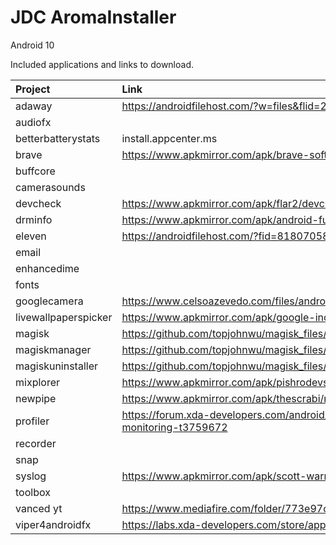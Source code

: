 # JDC AromaInstaller

Android 10


Included applications and links to download.


| Project                 | Link
| :---------------------- | :------------------------------------------------------------------------------------------------ |
| adaway                  | https://androidfilehost.com/?w=files&flid=249276                                                  |
| audiofx                 |                                                                                                   |
| betterbatterystats      | install.appcenter.ms                                                                              |
| brave                   | https://www.apkmirror.com/apk/brave-software/brave-browser/                                       |
| buffcore                |                                                                                                   |
| camerasounds            |                                                                                                   |
| devcheck                | https://www.apkmirror.com/apk/flar2/devcheck-system-info/                                         |
| drminfo                 | https://www.apkmirror.com/apk/android-fung/drm-info-2/                                            |
| eleven                  | https://androidfilehost.com/?fid=818070582850511218                                               |
| email                   |                                                                                                   |
| enhancedime             |                                                                                                   |
| fonts                   |                                                                                                   |
| googlecamera            | https://www.celsoazevedo.com/files/android/google-camera/                                         |
| livewallpaperspicker    | https://www.apkmirror.com/apk/google-inc/live-wallpaper-picker/                                   |
| magisk                  | https://github.com/topjohnwu/magisk_files/tree/canary                                             |
| magiskmanager           | https://github.com/topjohnwu/magisk_files/tree/canary                                             |
| magiskuninstaller       | https://github.com/topjohnwu/magisk_files/tree/canary                                             |
| mixplorer               | https://www.apkmirror.com/apk/pishrodevs/mixplorer-hootanparsa/                                   |
| newpipe                 | https://www.apkmirror.com/apk/thescrabi/newpipe-github/                                           |
| profiler                | https://forum.xda-developers.com/android/apps-games/app-profiler-cpu-gpu-ram-monitoring-t3759672  |
| recorder                |                                                                                                   |
| snap                    |                                                                                                   |
| syslog                  | https://www.apkmirror.com/apk/scott-warner/syslog/                                                |
| toolbox                 |                                                                                                   |
| vanced  yt              | https://www.mediafire.com/folder/773e97cz2ezx1/AddFree_Youtube_BackgroundPlay_Enabled             |
| viper4androidfx         | https://labs.xda-developers.com/store/app/com.pittvandewitt.viperfx                               |
